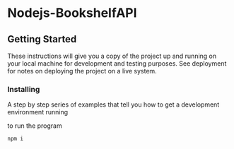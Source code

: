 # Nodejs-BookshelfAPI


## Getting Started

These instructions will give you a copy of the project up and running on
your local machine for development and testing purposes. See deployment
for notes on deploying the project on a live system.


### Installing

A step by step series of examples that tell you how to get a development
environment running

to run the program 

    npm i


